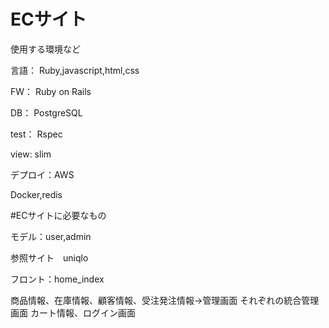# ECサイト


使用する環境など

言語： Ruby,javascript,html,css

FW： Ruby on Rails

DB： PostgreSQL

test： Rspec

view: slim

デプロイ：AWS

Docker,redis

#ECサイトに必要なもの

モデル：user,admin

参照サイト　uniqlo

フロント：home_index

商品情報、在庫情報、顧客情報、受注発注情報→管理画面 それぞれの統合管理画面 カート情報、ログイン画面
